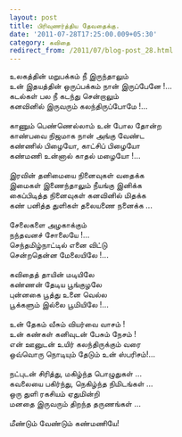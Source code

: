 ```yaml
---
layout: post
title: பிரிவுணர்த்திய தேவதைக்கு.
date: '2011-07-28T17:25:00.009+05:30'
category: கவிதை
redirect_from: /2011/07/blog-post_28.html
---
```


உலகத்தின் மறுபக்கம் நீ இருந்தாலும்<br />
உன் இதயத்தின் ஒருப்பக்கம் நான் இருப்பேனே !...<br />
கடல்கள் பல நீ கடந்து சென்றாலும்<br />
கனவினில் இருவரும் கலந்திருப்போமே !...<br />
<br />
காணும் பெண்ணெல்லாம் உன் போல தோன்ற<br />
காண்பவை நிஜமாக நான் அங்கு வேண்ட<br />
கண்ணில் பிழையோ, காட்சிப் பிழையோ<br />
கண்மணி உன்னால் காதல் மழையோ !...<br />
<br />
இரவின் தனிமையை நினைவுகள் வதைக்க<br />
இமைகள் இணைந்தாலும் நீயங்கு இனிக்க<br />
கைப்பிடித்த நினைவுகள் கனவினில் மிதக்க<br />
கண் பனித்த துளிகள் தலையணை நனைக்க ...<br />
<br />
சேலைகளை அழகாக்கும்<br />
நந்தவனச் சோலையே !...<br />
செந்தமிழ்நாட்டில் எனை விட்டு<br />
சென்றதென்ன மேலையிலே !...<br />
<br />
கவிதைத்  தாயின் மடியிலே<br />
கண்ணன் தேடிய பூங்குழலே<br />
புன்னகை பூத்து உனை வெல்ல<br />
பூக்களும் இல்லை பூமியிலே !...<br />
<br />
உன் தேகம் வீசும் வியர்வை வாசம் !<br />
உன் கண்கள் கனிவுடன் பேசும் நேசம் !<br />
என் ஊனுடன் உயிர் கலந்திருக்கும் வரை <br />
ஒவ்வொரு நொடியும் தேடும் உன் ஸ்பரிசம்!...<br />
<br />
நட்புடன் சிரித்து, மகிழ்ந்த பொழுதுகள் ...<br />
கவலையை பகிர்ந்து, நெகிழ்ந்த நிமிடங்கள் ...<br />
ஒரு துளி ரகசியம் ஏதுமின்றி<br />
மனதை இருவரும் திறந்த தருணங்கள் ...<br />
<br />
மீண்டும் வேண்டும் கண்மணியே!<br />
<br />